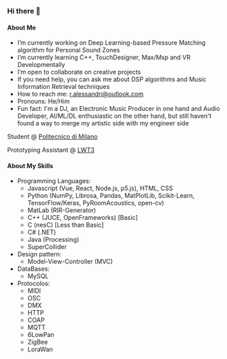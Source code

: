 ### Hi there 👋

<!--
**RobertoAlessandri/RobertoAlessandri** is a ✨ _special_ ✨ repository because its `README.md` (this file) appears on your GitHub profile.

Here are some ideas to get you started:

- 🔭 I’m currently working on ...
- 🌱 I’m currently learning ...
- 👯 I’m looking to collaborate on ...
- 🤔 I’m looking for help with ...
- 💬 Ask me about ...
- 📫 How to reach me: ...
- 😄 Pronouns: ...
- ⚡ Fun fact: ...
-->

#### About Me
-  I’m currently working on Deep Learning-based Pressure Matching algorithm for Personal Sound Zones
-  I’m currently learning C++, TouchDesigner, Max/Msp and VR Developmentally 
-  I’m open to collaborate on creative projects
-  If you need help, you can ask me about DSP algorithms and  Music Information Retrieval techniques
-  How to reach me: r.alessandri@outlook.com
-  Pronouns: He/Him
-  Fun fact: I'm a DJ, an Electronic Music Producer in one hand and Audio Developer, AI/ML/DL enthusiastic on the other hand, but still haven't found a way to merge my artistic side with my engineer side

Student @ [Politecnico di Milano](https://www.polimi.it/)

Prototyping Assistant @ [LWT3](https://www.lwt3.com/)

#### About My Skills
- Programming Languages: 
  * Javascript (Vue, React, Node.js, p5.js), HTML, CSS
  * Python (NumPy, Librosa, Pandas, MatPlotLib, Scikit-Learn, TensorFlow/Keras, PyRoomAcoustics, open-cv)
  * MatLab (RIR-Generator)
  * C++ (JUCE, OpenFrameworks) [Basic]
  * C (nesC) [Less than Basic]
  * C# (.NET)
  * Java (Processing)
  * SuperCollider
- Design pattern:
  * Model-View-Controller (MVC)
- DataBases:
  * MySQL
- Protocolos:
  * MIDI
  * OSC
  * DMX
  * HTTP
  * COAP
  * MQTT
  * 6LowPan
  * ZigBee
  * LoraWan


